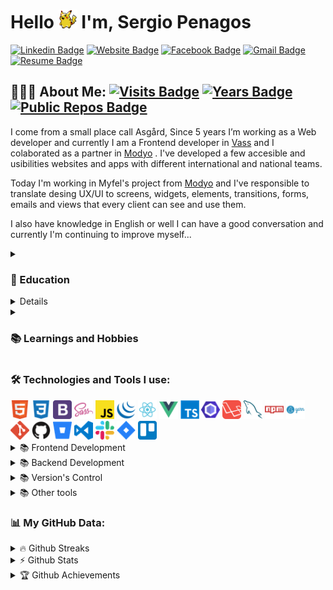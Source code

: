 <h1 align="left">Hello <img src="./src/img/waving.gif" width="30px" height="30px"> I'm, 
 Sergio Penagos
</h1>

[![Linkedin Badge](https://img.shields.io/badge/LinkedIn-blue?style=flat&logo=linkedin&labelColor=blue&link=https://www.linkedin.com/in/analyst-sergio-penagos/)](https://www.linkedin.com/in/analyst-sergio-penagos/)
[![Website Badge](https://img.shields.io/badge/-Website-47CCCC?style=flat&logo=Google-Chrome&logoColor=white&link=https://gioudi.github.io/analyst-sergio-penagos)](https://gioudi.github.io/analyst-sergio-penagos) 
[![Facebook Badge](https://img.shields.io/badge/-Facebook-1877f2?style=flat&logo=facebook&logoColor=white&link=https://www.facebook.com/groups/rundev)](https://www.facebook.com/groups/rundev)
[![Gmail Badge](https://img.shields.io/badge/Gmail-red?style=flat&logo=Gmail&logoColor=white&link=mailto:sergiopenagos881@gmail.com)](mailto:sergiopenagos881@gmail.com) 
[![Resume Badge](https://img.shields.io/badge/resume-see-orange?style=flat&logo=Google-Chrome&logoColor=white&link=https://github.com/gioudi/gioudi/blob/main/src/img/SergioPenagos_ultimate_resume.pdf)](https://github.com/gioudi/gioudi/blob/main/src/img/SergioPenagos_ultimate_resume.pdf)


<div>

## 👨🏻‍💻 About Me:  [![Visits Badge](https://badges.strrl.dev/visits/gioudi/gioudi)](https://badges.strrl.dev) [![Years Badge](https://badges.strrl.dev/years/gioudi)](https://badges.strrl.dev) [![Public Repos Badge](https://badges.strrl.dev/repos/gioudi)](https://badges.strrl.dev) 

<div width="100%">
 
  <p>
  I come from a small place call Asgård, Since 5 years I’m working as a Web developer and currently I am a Frontend developer in <a href="https://vasscompany.com/en/" target="_blank" alt="vass">Vass<a> and I colaborated as a   partner in <a href="https://www.modyo.com"  target="_blank" alt="modyo">Modyo<a> . I've developed a few accesible and usibilities websites and apps with different international and national teams. 
  </p>
 
  <p>Today I'm working in Myfel's project from <a href="https://www.modyo.com" alt="modyo" target="_blank">Modyo<a> and I've responsible to translate desing UX/UI to screens, widgets, elements, transitions, forms, emails   and views that every client can see and use them.</p>

  <p>
  I also have knowledge in English or well I can have a good conversation and currently I'm continuing to improve myself...
  </p>

 

</div>

<details>
  <summary>
  <h3> 🏫 Education </h3>
  </summary>
  
* Associate's Degree: Technical Software Developer <br/>(SENA, 11/2019)
* Associate's Degree: Information Systems Analysis Technologist <br/>(SENA, 07/2022)

  
</details>
  
<details>
  <summary>
  <h3> 🖥️ Works </h3>
  </summary>


 [Dando web](https://www.dando.co/es/)</br>
 [Dando private site](https://www.dando.co/es/staging-backoffice)</br>
 [Dando onboarding](https://www.dando.co/es/comenzar-solicitud)</br>
 [Mifel private site](https://mifel-banca.modyo.build/)</br>
 Primax Kairos</br>
 [Cerveza BBC web](https://www.bbccerveceria.com/)</br>
 [DeOne app](https://play.google.com/store/apps/details?id=com.qoopa.deone)</br>
 [DeOne web](https://www.facebook.com/DeOneapp/)</br>
 [Stella web](https://www.stellaartois.com/)</br>
 [Fake Google web](https://gioudi.github.io/landing-page-google/)</br>
 [Weather web](https://gioudi.github.io/react-app-weather/)</br>
 
  
</details>
  
<details>
  <summary>
  <h3> 📚 Learnings and Hobbies </h3>
  </summary>
  
* I like 🥅 exercise, 🎮 games and build 💻software.

</details>
  
</div>


<div> 
  
  <h3><b>🛠️ Technologies and Tools I use:</b></h3>
  <img src="./src/img/html.png" width="30px" height="30px"> <img src="./src/img/css.png" width="30px" height="30px"> <img src="./src/img/bootstrap.png" width="30px" height="30px"> <img src="./src/img/sass.png" width="30px" height="30px"> <img src="./src/img/javascript.png" width="30px" height="30px">
  <img src="./src/img/jquery.png" width="30px" height="30px"> <img src="./src/img/react.png" width="30px" height="30px"> <img src="./src/img/vue.png" width="30px" height="30px">  <img src="./src/img/typescript.png" width="30px" height="30px"> <img src="./src/img/eslint.png" width="30px" height="30px"> <img src="./src/img/laravel.png" width="30px" height="30px"> <img src="./src/img/mysql.png" width="30px" height="30px"> <img src="./src/img/npm.png" width="30px" height="30px"> <img src="./src/img/yarn.png" width="30px" height="30px"> <img src="./src/img/git.png" width="30px" height="30px"> <img src="./src/img/github.png" width="30px" height="30px"> <img src="./src/img/bitbucket.png" width="30px" height="30px"> <img src="./src/img/visual-studio-code.png" width="30px" height="30px"> <img src="./src/img/slack-logo.png" width="30px" height="30px"> <img src="./src/img/jira.png" width="30px" height="30px"> <img src="./src/img/trello.png" width="30px" height="30px">
<details>	
     <summary> 📚 Frontend Development</summary>
      <img src="./src/img/html.png" width="30px" height="30px"> <img src="./src/img/css.png" width="30px" height="30px"> <img src="./src/img/bootstrap.png" width="30px" height="30px"> <img src="./src/img/sass.png" width="30px" height="30px"> <img src="./src/img/javascript.png" width="30px" height="30px">
   <img src="./src/img/jquery.png" width="30px" height="30px"> <img src="./src/img/react.png" width="30px" height="30px"> <img src="./src/img/vue.png" width="30px" height="30px">
 
</details>
   
<details>	
  <summary> 📚 Backend Development</summary>
  
  <img src="./src/img/laravel.png" width="30px" height="30px"> <img src="./src/img/mysql.png" width="30px" height="30px">
</details>

<details>	
  <summary> 📚 Version's Control</summary>
  
  <img src="./src/img/git.png" width="30px" height="30px"> <img src="./src/img/github.png" width="30px" height="30px"> <img src="./src/img/bitbucket.png" width="30px" height="30px"> 
</details>

<details>	
  <summary> 📚 Other tools</summary>
  
  <img src="./src/img/visual-studio-code.png" width="30px" height="30px"> <img src="./src/img/slack-logo.png" width="30px" height="30px"> <img src="./src/img/jira.png" width="30px" height="30px"> <img src="./src/img/trello.png" width="30px" height="30px">
</details>

</div>

<div>
<h3><b>📊 My GitHub Data:</b></h3>

  
 <details>
  <summary>🔥 Github Streaks</summary>
  <p align="center"><img src="https://github-readme-streak-stats.herokuapp.com/?user=gioudi&" alt="gioudi" /></p>
 </details>
  <details>	
  <summary>⚡ Github Stats</summary>
  <div> 
    <img align="center" width="68%" height="320" src="https://github-readme-stats.anuraghazra1.vercel.app/api?username=gioudi&show_icons=true" />
    <img align="center" width="28%" height="320"  src="https://github-readme-stats.anuraghazra1.vercel.app/api/top-langs/?username=gioudi&show_icons=true" />
   
  </div>
 </details>
 

 <details>
  <summary>🏆 Github Achievements</summary>
 <p align="center"> <a href="https://github.com/ryo-ma/github-profile-trophy"><img src="https://github-profile-trophy.vercel.app/?username=gioudi&margin-w=5" alt="gioudi" /></a> </p>
 </details>
</div>











